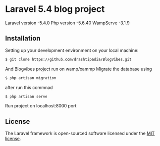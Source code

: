 # Laravel 5.4 blog project
Laravel version -5.4.0
Php version -5.6.40
WampServe -3.1.9

## Installation

Setting up your development environment on your local machine:

```bash
$ git clone https://github.com/drashtipadia/BlogVibes.git
```

And Blogvibes project run on wamp/xammp
Migrate the database using

```bash
$ php artisan migration
```
after run this commnad
```bash
$ php artisan serve
```

Run project on localhost:8000 port


## License

The Laravel framework is open-sourced software licensed under the [MIT license](http://opensource.org/licenses/MIT).
```
